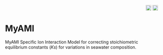 <div align="right">
<a href="https://github.com/PalaeoCarb/MyAMI/actions/workflows/test-myami.yml"><img src="https://github.com/PalaeoCarb/MyAMI/actions/workflows/test-myami.yml/badge.svg" height=18></a>
<a href="https://badge.fury.io/py/pymyami"><img src="https://pypi.org/project/pymyami" height=18></a>
</div>

# MyAMI
MyAMI Specific Ion Interaction Model for correcting stoichiometric equilibrium constants (*Ks*) for variations in seawater composition.
